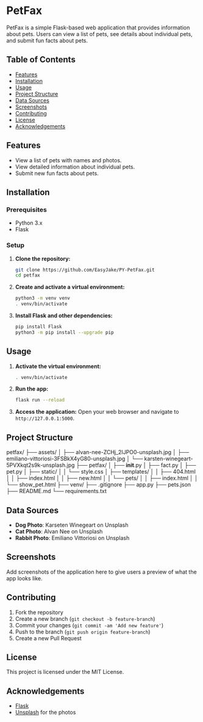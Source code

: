 
# PetFax

PetFax is a simple Flask-based web application that provides information about pets. Users can view a list of pets, see details about individual pets, and submit fun facts about pets.

## Table of Contents
- [Features](#features)
- [Installation](#installation)
- [Usage](#usage)
- [Project Structure](#project-structure)
- [Data Sources](#data-sources)
- [Screenshots](#screenshots)
- [Contributing](#contributing)
- [License](#license)
- [Acknowledgements](#acknowledgements)

## Features
- View a list of pets with names and photos.
- View detailed information about individual pets.
- Submit new fun facts about pets.

## Installation

### Prerequisites
- Python 3.x
- Flask

### Setup
1. **Clone the repository:**
   ```sh
   git clone https://github.com/EasyJake/PY-PetFax.git
   cd petfax
   ```

2. **Create and activate a virtual environment:**
   ```sh
   python3 -m venv venv
   . venv/bin/activate
   ```

3. **Install Flask and other dependencies:**
   ```sh
   pip install Flask
   python3 -m pip install --upgrade pip
   ```

## Usage
1. **Activate the virtual environment:**
   ```sh
   . venv/bin/activate
   ```

2. **Run the app:**
   ```sh
   flask run --reload
   ```

3. **Access the application:**
   Open your web browser and navigate to `http://127.0.0.1:5000`.

## Project Structure

petfax/
├── assets/
│   ├── alvan-nee-ZCHj_2IJPO0-unsplash.jpg
│   ├── emiliano-vittoriosi-3FSBkX4yG80-unsplash.jpg
│   └── karsten-winegeart-5PVXkqt2s9k-unsplash.jpg
├── petfax/
│   ├── __init__.py
│   ├── fact.py
│   ├── pet.py
│   ├── static/
│   │   └── style.css
│   ├── templates/
│   │   ├── 404.html
│   │   ├── index.html
│   │   ├── new.html
│   │   └── pets/
│   │       ├── index.html
│   │       └── show_pet.html
├── venv/
├── .gitignore
├── app.py
├── pets.json
├── README.md
└── requirements.txt


## Data Sources
- **Dog Photo**: Karseten Winegeart on Unsplash
- **Cat Photo**: Alvan Nee on Unsplash
- **Rabbit Photo**: Emiliano Vittoriosi on Unsplash

## Screenshots
Add screenshots of the application here to give users a preview of what the app looks like.

## Contributing
1. Fork the repository
2. Create a new branch (`git checkout -b feature-branch`)
3. Commit your changes (`git commit -am 'Add new feature'`)
4. Push to the branch (`git push origin feature-branch`)
5. Create a new Pull Request

## License
This project is licensed under the MIT License.

## Acknowledgements
- [Flask](https://flask.palletsprojects.com/)
- [Unsplash](https://unsplash.com/) for the photos
